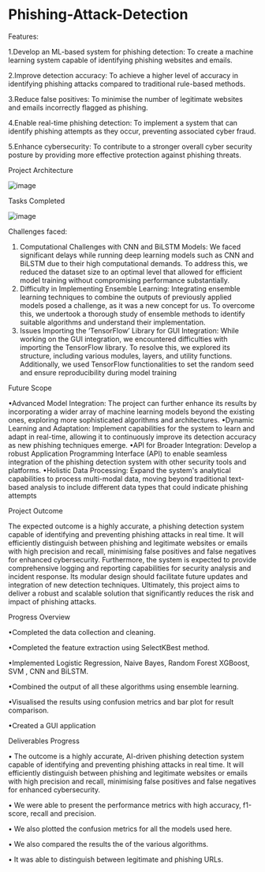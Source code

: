 # Phishing-Attack-Detection
Features:

1.Develop an ML-based system for phishing detection: To create a machine learning system capable of identifying phishing websites and emails. 

2.Improve detection accuracy: To achieve a higher level of accuracy in identifying phishing attacks compared to traditional rule-based methods. 

3.Reduce false positives: To minimise the number of legitimate websites and emails incorrectly flagged as phishing. 

4.Enable real-time phishing detection: To implement a system that can identify phishing attempts as they occur, preventing associated cyber fraud. 

5.Enhance cybersecurity: To contribute to a stronger overall cyber security posture by providing more effective protection against phishing threats.

Project Architecture

![image](https://github.com/user-attachments/assets/8183e74b-1f97-4955-b17a-00d04b7d8b3b)

Tasks Completed

![image](https://github.com/user-attachments/assets/d58d3847-2b4e-47de-97c0-601a9b514dbd)

Challenges faced:
 1. Computational Challenges with CNN and BiLSTM Models: 
We faced significant delays while running deep learning models such as CNN and BiLSTM due to 
their high computational demands. To address this, we reduced the dataset size to an optimal level that 
allowed for efficient model training without compromising performance substantially. 
2. Difficulty in Implementing Ensemble Learning: 
Integrating ensemble learning techniques to combine the outputs of previously applied models posed a 
challenge, as it was a new concept for us. To overcome this, we undertook a thorough study of 
ensemble methods to identify suitable algorithms and understand their implementation. 
3. Issues Importing the ‘TensorFlow’ Library for GUI Integration: 
While working on the GUI integration, we encountered difficulties with importing the TensorFlow 
library. To resolve this, we explored its structure, including various modules, layers, and utility 
functions. Additionally, we used TensorFlow functionalities to set the random seed and ensure 
reproducibility during model training

Future Scope

•Advanced Model Integration: The project can further enhance its results by incorporating a wider 
array of machine learning models beyond the existing ones, exploring more sophisticated algorithms 
and architectures. 
•Dynamic Learning and Adaptation: Implement capabilities for the system to learn and adapt in 
real-time, allowing it to continuously improve its detection accuracy as new phishing techniques 
emerge. 
•API for Broader Integration: Develop a robust Application Programming Interface (API) to enable 
seamless integration of the phishing detection system with other security tools and platforms. 
•Holistic Data Processing: Expand the system's analytical capabilities to process multi-modal data, 
moving beyond traditional text-based analysis to include different data types that could indicate 
phishing attempts

Project Outcome

The expected outcome is a highly accurate, a phishing detection system capable of identifying and 
preventing phishing attacks in real time. It will efficiently distinguish between phishing and legitimate 
websites or emails with high precision and recall, minimising false positives and false negatives for 
enhanced cybersecurity. Furthermore, the system is expected to provide comprehensive logging and 
reporting capabilities for security analysis and incident response. Its modular design should facilitate 
future updates and integration of new detection techniques. Ultimately, this project aims to deliver a 
robust and scalable solution that significantly reduces the risk and impact of phishing attacks.

Progress Overview 

•Completed the data collection and cleaning. 

•Completed the feature extraction using SelectKBest method. 

•Implemented Logistic Regression, Naive Bayes, Random Forest XGBoost, SVM , CNN and BiLSTM. 

•Combined the output of all these algorithms using ensemble learning. 

•Visualised the results using confusion metrics and bar plot for result comparison. 

•Created a GUI application

Deliverables Progress

• The outcome is a highly accurate, AI-driven phishing detection system capable of identifying and preventing phishing attacks in real time. It will efficiently distinguish between phishing and legitimate websites or emails with high precision and recall, minimising false positives and false negatives for enhanced cybersecurity. 

• We were able to present the performance metrics with high accuracy, f1-score, recall and precision. 

• We also plotted the confusion metrics for all the models used here. 

• We also compared the results the of the various algorithms. 

• It was able to distinguish between legitimate and phishing URLs.

